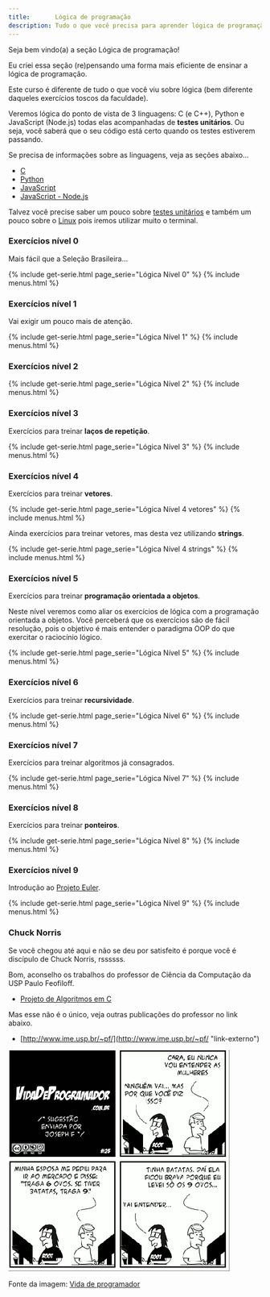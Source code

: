 ```yaml
---
title:       Lógica de programação
description: Tudo o que você precisa para aprender lógica de programação
---
```


Seja bem vindo(a) a seção Lógica de programação!

Eu criei essa seção (re)pensando uma forma mais eficiente de ensinar a lógica de programação.

Este curso é diferente de tudo o que você viu sobre lógica (bem diferente daqueles exercícios toscos da faculdade).

Veremos lógica do ponto de vista de 3 linguagens: C (e C++), Python e JavaScript (Node.js) todas elas acompanhadas de 
__testes unitários__. Ou seja, você saberá que o seu código está certo quando os testes estiverem passando.

Se precisa de informações sobre as linguagens, veja as seções abaixo...

- [C](/c)
- [Python](/python)
- [JavaScript](/javascript)
- [JavaScript - Node.js](/javascript/node.js)

Talvez você precise saber um pouco sobre [testes unitários](/tdd/) e também um pouco sobre o [Linux]() pois iremos
utilizar muito o terminal.


### Exercícios nível 0

Mais fácil que a Seleção Brasileira...

{% include get-serie.html page_serie="Lógica Nível 0" %}
{% include menus.html %}


### Exercícios nível 1

Vai exigir um pouco mais de atenção.

{% include get-serie.html page_serie="Lógica Nível 1" %}
{% include menus.html %}




### Exercícios nível 2

{% include get-serie.html page_serie="Lógica Nível 2" %}
{% include menus.html %}




### Exercícios nível 3

Exercícios para treinar __laços de repetição__.

{% include get-serie.html page_serie="Lógica Nível 3" %}
{% include menus.html %}




### Exercícios nível 4

Exercícios para treinar __vetores__.

{% include get-serie.html page_serie="Lógica Nível 4 vetores" %}
{% include menus.html %}

Ainda exercícios para treinar vetores, mas desta vez utilizando __strings__.

{% include get-serie.html page_serie="Lógica Nível 4 strings" %}
{% include menus.html %}



### Exercícios nível 5

Exercícios para treinar __programação orientada a objetos__.

Neste nível veremos como aliar os exercícios de lógica com a programação orientada a objetos. Você perceberá que os 
exercícios são de fácil resolução, pois o objetivo é mais entender o paradigma OOP do que exercitar o raciocínio lógico.

{% include get-serie.html page_serie="Lógica Nível 5" %}
{% include menus.html %}



### Exercícios nível 6

Exercícios para treinar __recursividade__.

{% include get-serie.html page_serie="Lógica Nível 6" %}
{% include menus.html %}



### Exercícios nível 7

Exercícios para treinar algoritmos já consagrados.

{% include get-serie.html page_serie="Lógica Nível 7" %}
{% include menus.html %}



### Exercícios nível 8

Exercícios para treinar __ponteiros__.

{% include get-serie.html page_serie="Lógica Nível 8" %}
{% include menus.html %}



### Exercícios nível 9

Introdução ao [Projeto Euler](https://projecteuler.net/ "link-externo").

{% include get-serie.html page_serie="Lógica Nível 9" %}
{% include menus.html %}



### Chuck Norris

Se você chegou até aqui e não se deu por satisfeito é porque você é discípulo de Chuck Norris, rssssss.

Bom, aconselho os trabalhos do professor de Ciência da Computação da USP Paulo Feofiloff.

- [Projeto de Algoritmos em C](http://www.ime.usp.br/~pf/algoritmos/ "link-externo")

Mas esse não é o único, veja outras publicações do professor no link abaixo.

- [http://www.ime.usp.br/~pf/](http://www.ime.usp.br/~pf/ "link-externo")
 

![Figura satirizando a lógica de programação](vida-prog-25.png "Tirinha satirizando a logica de programação")

Fonte da imagem: [Vida de programador](http://vidadeprogramador.com.br/2011/03/22/logica-de-programacao/ "link-externo")
